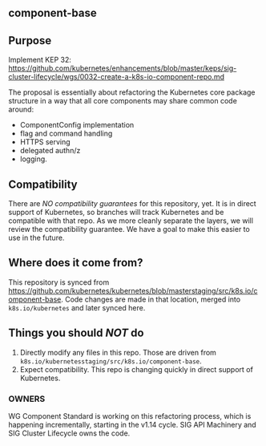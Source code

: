 ## component-base

## Purpose

Implement KEP 32: https://github.com/kubernetes/enhancements/blob/master/keps/sig-cluster-lifecycle/wgs/0032-create-a-k8s-io-component-repo.md

The proposal is essentially about refactoring the Kubernetes core package structure in a way that all core components may share common code around:
 - ComponentConfig implementation
 - flag and command handling
 - HTTPS serving
 - delegated authn/z
 - logging.

## Compatibility

There are *NO compatibility guarantees* for this repository, yet.  It is in direct support of Kubernetes, so branches
will track Kubernetes and be compatible with that repo.  As we more cleanly separate the layers, we will review the
compatibility guarantee. We have a goal to make this easier to use in the future.


## Where does it come from?

This repository is synced from https://github.com/kubernetes/kubernetes/blob/masterstaging/src/k8s.io/component-base.
Code changes are made in that location, merged into `k8s.io/kubernetes` and later synced here.

## Things you should *NOT* do

 1. Directly modify any files in this repo. Those are driven from `k8s.io/kubernetesstaging/src/k8s.io/component-base`.
 2. Expect compatibility. This repo is changing quickly in direct support of Kubernetes.

### OWNERS

WG Component Standard is working on this refactoring process, which is happening incrementally, starting in the v1.14 cycle.
SIG API Machinery and SIG Cluster Lifecycle owns the code.
